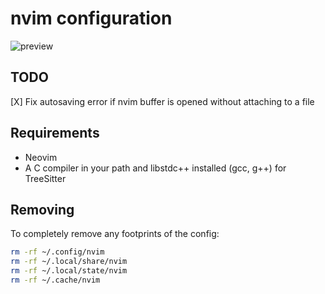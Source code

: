 # nvim configuration

![preview](https://user-images.githubusercontent.com/61456651/202856540-ddb5478d-4de7-483c-b859-1b6ddc771a70.png)

## TODO

[X] Fix autosaving error if nvim buffer is opened without attaching to a file

## Requirements

- Neovim
- A C compiler in your path and libstdc++ installed (gcc, g++) for TreeSitter

## Removing

To completely remove any footprints of the config:

```zsh
rm -rf ~/.config/nvim
rm -rf ~/.local/share/nvim
rm -rf ~/.local/state/nvim
rm -rf ~/.cache/nvim
```
